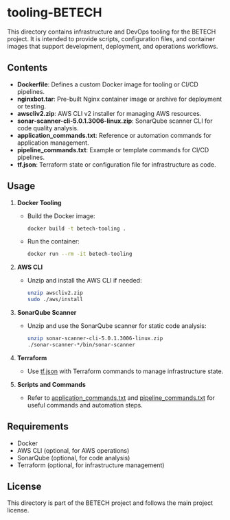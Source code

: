 # tooling-BETECH

This directory contains infrastructure and DevOps tooling for the BETECH project. It is intended to provide scripts, configuration files, and container images that support development, deployment, and operations workflows.

## Contents

- **Dockerfile**: Defines a custom Docker image for tooling or CI/CD pipelines.
- **nginxbot.tar**: Pre-built Nginx container image or archive for deployment or testing.
- **awscliv2.zip**: AWS CLI v2 installer for managing AWS resources.
- **sonar-scanner-cli-5.0.1.3006-linux.zip**: SonarQube scanner CLI for code quality analysis.
- **application_commands.txt**: Reference or automation commands for application management.
- **pipeline_commands.txt**: Example or template commands for CI/CD pipelines.
- **tf.json**: Terraform state or configuration file for infrastructure as code.

## Usage

1. **Docker Tooling**
   - Build the Docker image:
     ```sh
     docker build -t betech-tooling .
     ```
   - Run the container:
     ```sh
     docker run --rm -it betech-tooling
     ```

2. **AWS CLI**
   - Unzip and install the AWS CLI if needed:
     ```sh
     unzip awscliv2.zip
     sudo ./aws/install
     ```

3. **SonarQube Scanner**
   - Unzip and use the SonarQube scanner for static code analysis:
     ```sh
     unzip sonar-scanner-cli-5.0.1.3006-linux.zip
     ./sonar-scanner-*/bin/sonar-scanner
     ```

4. **Terraform**
   - Use [tf.json](http://_vscodecontentref_/0) with Terraform commands to manage infrastructure state.

5. **Scripts and Commands**
   - Refer to [application_commands.txt](http://_vscodecontentref_/1) and [pipeline_commands.txt](http://_vscodecontentref_/2) for useful commands and automation steps.

## Requirements

- Docker
- AWS CLI (optional, for AWS operations)
- SonarQube (optional, for code analysis)
- Terraform (optional, for infrastructure management)

## License

This directory is part of the BETECH project and follows the main project license.
